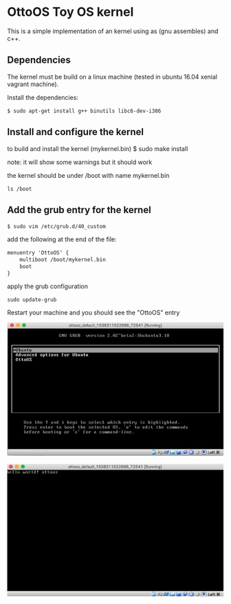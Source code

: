 # OttoOS Toy OS kernel

This is a simple implementation of an kernel using as (gnu assembles) and c++.

## Dependencies

The kernel must be build on a linux machine (tested in ubuntu 16.04 xenial vagrant machine).

Install the dependencies:

    $ sudo apt-get install g++ binutils libc6-dev-i386

## Install and configure the kernel

to build and install the kernel (mykernel.bin)
    $ sudo make install

note: it will show some warnings but it should work


the kernel should be under /boot with name mykernel.bin

    ls /boot


## Add the grub entry for the kernel

    $ sudo vim /etc/grub.d/40_custom

add the following at the end of the file:

    menuentry 'OttoOS' {
        multiboot /boot/mykernel.bin
        boot
    }

apply the grub configuration

    sudo update-grub

Restart your machine and you should see the "OttoOS" entry 

![ottoos_grub](otto_os_grub.png)

![ottoos_output](ottoos_output.png)